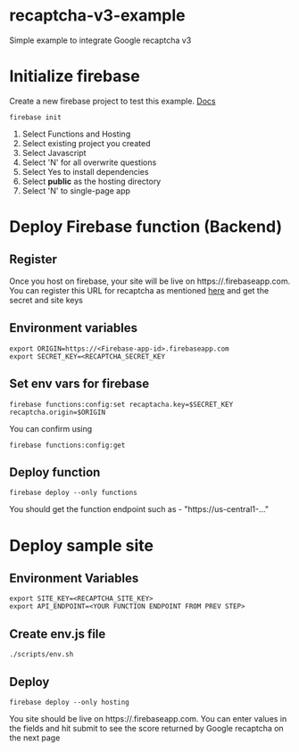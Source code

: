 # recaptcha-v3-example
Simple example to integrate Google recaptcha v3

# Initialize firebase

Create a new firebase project to test this example. [Docs](https://firebase.google.com/docs/web/setup)

```
firebase init
```

1. Select Functions and Hosting
2. Select existing project you created
3. Select Javascript
4. Select 'N' for all overwrite questions
5. Select Yes to install dependencies
6. Select **public** as the hosting directory
7. Select 'N' to single-page app


# Deploy Firebase function (Backend)

## Register

Once you host on firebase, your site will be live on https://<Firebase-app-id>.firebaseapp.com. 
You can register this URL for recaptcha as mentioned [here](https://developers.google.com/recaptcha/docs/v3) and get the secret and site keys

## Environment variables
```
export ORIGIN=https://<Firebase-app-id>.firebaseapp.com
export SECRET_KEY=<RECAPTCHA_SECRET_KEY
```

## Set env vars for firebase

```
firebase functions:config:set recaptacha.key=$SECRET_KEY recaptcha.origin=$ORIGIN
```

You can confirm using 

```
firebase functions:config:get
```

## Deploy function

```
firebase deploy --only functions
```

You should get the function endpoint such as - "https://us-central1-..."

# Deploy sample site

## Environment Variables

```
export SITE_KEY=<RECAPTCHA_SITE_KEY>
export API_ENDPOINT=<YOUR FUNCTION ENDPOINT FROM PREV STEP>
```

## Create env.js file

```
./scripts/env.sh
```

## Deploy

```
firebase deploy --only hosting
```

You site should be live on https://<app-id>.firebaseapp.com. You can enter values in the fields and hit submit to see the score returned by Google recaptcha on the next page

